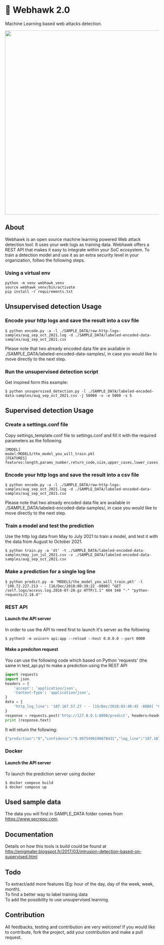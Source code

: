 
# 🦅 Webhawk 2.0
Machine Learning based web attacks detection.

<p align="center">  
  <img width="600" src="https://images.unsplash.com/photo-1607240376903-9a1f6d09330d?ixid=MnwxMjA3fDB8MHxwaG90by1wYWdlfHx8fGVufDB8fHx8&ixlib=rb-1.2.1&auto=format&fit=crop&w=2340&q=80">
</p>

## About
Webhawk is an open source machine learning powered Web attack detection tool. It uses your web logs as training data. Webhawk offers a REST API that makes it easy to integrate within your SoC ecosystem. To train a detection model and use it as an extra security level in your organization, follwo the following steps.

### Using a virtual env
```shell
python -m venv webhawk_venv
source webhawk_venv/bin/activate
pip install -r requirements.txt
```

## Unsupervised detection Usage
### Encode your http logs and save the result into a csv file
```shell
$ python encode.py -a -l ./SAMPLE_DATA/raw-http-logs-samples/aug_sep_oct_2021.log -d ./SAMPLE_DATA/labeled-encoded-data-samples/aug_sep_oct_2021.csv
```
Please note that two already encoded data file are available in ./SAMPLE_DATA/labeled-encoded-data-samples/, in case you would like to move directly to the next step.
### Run the unsupervised detection script
Get inspired form this example:
```shell
$ python unsupervised_detection.py -l ./SAMPLE_DATA/labeled-encoded-data-samples/aug_sep_oct_2021.csv -j 50000 -v -e 5000 -s 5
```

## Supervised detection Usage
### Create a settings.conf file
Copy settings_template.conf file to settings.conf and fill it with the required parameters as the following.
```shell
[MODEL]
model:MODELS/the_model_you_will_train.pkl
[FEATURES]
features:length,params_number,return_code,size,upper_cases,lower_cases,special_chars,url_depth
```

### Encode your http logs and save the result into a csv file
```shell
$ python encode.py -a -l ./SAMPLE_DATA/raw-http-logs-samples/aug_sep_oct_2021.log -d ./SAMPLE_DATA/labeled-encoded-data-samples/aug_sep_oct_2021.csv
```
Please note that two already encoded data file are available in ./SAMPLE_DATA/labeled-encoded-data-samples/, in case you would like to move directly to the next step.

### Train a model and test the prediction
Use the http log data from May to July 2021 to train a model, and test it with the data from August to October 2021.
```shell
$ python train.py -a 'dt' -t ./SAMPLE_DATA/labeled-encoded-data-samples/may_jun_jul_2021.csv -v ./SAMPLE_DATA/labeled-encoded-data-samples/aug_sep_oct_2021.csv
```

### Make a prediction for a single log line
```shell
$ python predict.py -m 'MODELS/the_model_you_will_train.pkl' -l '198.72.227.213 - - [16/Dec/2018:00:39:22 -0800] "GET /self.logs/access.log.2016-07-20.gz HTTP/1.1" 404 340 "-" "python-requests/2.18.4"'
```

### REST API
#### Launch the API server
In order to use the API to need first to launch it's server as the following
```shell
$ python3 -m uvicorn api:app --reload --host 0.0.0.0 --port 8000
```
#### Make a predciton request
You can use the following code which based on Python 'requests' (the same in test_api.py) to make a prediction using the REST API
```python
import requests
import json
headers = {
    'accept': 'application/json',
    'Content-Type': 'application/json',
}
data = {
    'http_log_line': '187.167.57.27 - - [15/Dec/2018:03:48:45 -0800] "GET /honeypot/Honeypot%20-%20Howto.pdf HTTP/1.1" 200 1279418 "http://www.secrepo.com/" "Mozilla/5.0 (X11; Linux x86_64) AppleWebKit/534.24 (KHTML, like Gecko) Chrome/61.0.3163.128 Safari/534.24 XiaoMi/MiuiBrowser/9.6.0-Beta"'
}
response = requests.post('http://127.0.0.1:8000/predict', headers=headers, data=json.dumps(data))
print (response.text)
```
It will return the following:
``` python
{"prediction":"0","confidence":"0.9975490196078431","log_line":"187.167.57.27 - - [15/Dec/2018:03:48:45 -0800] \"GET /honeypot/Honeypot%20-%20Howto.pdf HTTP/1.1\" 200 1279418 \"http://www.secrepo.com/\" \"Mozilla/5.0 (X11; Linux x86_64) AppleWebKit/534.24 (KHTML, like Gecko) Chrome/61.0.3163.128 Safari/534.24 XiaoMi/MiuiBrowser/9.6.0-Beta\""}
```

### Docker
#### Launch the API server
To launch the prediction server using docker
```shell
$ docker compose build
$ docker compose up
```
## Used sample data
The data you will find in SAMPLE_DATA folder comes from<br>
https://www.secrepo.com.

## Documentation
Details on how this tools is build could be found at<br>
http://enigmater.blogspot.fr/2017/03/intrusion-detection-based-on-supervised.html

## Todo
To extract/add more features (Eg: hour of the day, day of the week, week, month).
<br>To find a better way to label training data
<br>To add the possibility to use unsupervised learning.

## Contribution
All feedbacks, testing and contribution are very welcome!
If you would like to contribute, fork the project, add your contribution and make a pull request.
